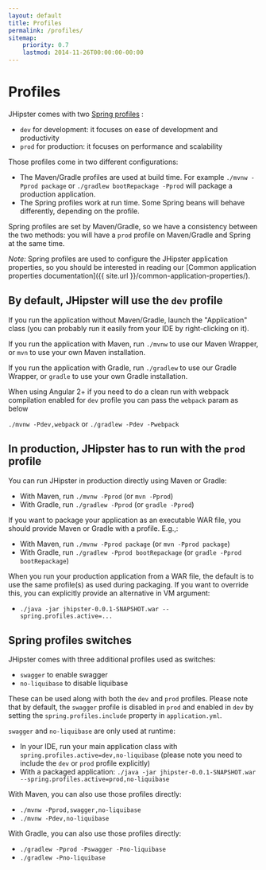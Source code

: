 ```yaml
---
layout: default
title: Profiles
permalink: /profiles/
sitemap:
    priority: 0.7
    lastmod: 2014-11-26T00:00:00-00:00
---
```


# <i class="fa fa-group"></i> Profiles

JHipster comes with two [Spring profiles](http://docs.spring.io/spring-boot/docs/current/reference/html/boot-features-profiles.html) :

*   `dev` for development: it focuses on ease of development and productivity
*   `prod` for production: it focuses on performance and scalability

Those profiles come in two different configurations:

*   The Maven/Gradle profiles are used at build time. For example `./mvnw -Pprod package` or `./gradlew bootRepackage -Pprod` will package a production application.
*   The Spring profiles work at run time. Some Spring beans will behave differently, depending on the profile.

Spring profiles are set by Maven/Gradle, so we have a consistency between the two methods: you will have a `prod` profile on Maven/Gradle and Spring at the same time.

_Note:_ Spring profiles are used to configure the JHipster application properties, so you should be interested in reading our [Common application properties documentation]({{ site.url }}/common-application-properties/).

## By default, JHipster will use the `dev` profile

If you run the application without Maven/Gradle, launch the "Application" class (you can probably run it easily from your IDE by right-clicking on it).

If you run the application with Maven, run `./mvnw` to use our Maven Wrapper, or `mvn` to use your own Maven installation.

If you run the application with Gradle, run `./gradlew` to use our Gradle Wrapper, or `gradle` to use your own Gradle installation.

When using Angular 2+ if you need to do a clean run with webpack compilation enabled for `dev` profile you can pass the `webpack` param as below

  `./mvnw -Pdev,webpack`
  or
  `./gradlew -Pdev -Pwebpack`

## In production, JHipster has to run with the `prod` profile

You can run JHipster in production directly using Maven or Gradle:

*   With Maven, run `./mvnw -Pprod` (or `mvn -Pprod`)
*   With Gradle, run `./gradlew -Pprod` (or `gradle -Pprod`)

If you want to package your application as an executable WAR file, you should provide Maven or Gradle with a profile. E.g.,:

*   With Maven, run `./mvnw -Pprod package` (or `mvn -Pprod package`)
*   With Gradle, run `./gradlew -Pprod bootRepackage` (or `gradle -Pprod bootRepackage`)

When you run your production application from a WAR file, the default is to use the same profile(s) as used during packaging. If you want to override this, you can explicitly provide an alternative in VM argument:

*   `./java -jar jhipster-0.0.1-SNAPSHOT.war --spring.profiles.active=...`

## Spring profiles switches

JHipster comes with three additional profiles used as switches:

*   `swagger` to enable swagger
*   `no-liquibase` to disable liquibase

These can be used along with both the `dev` and `prod` profiles. Please note that by default, the `swagger` profile is disabled in `prod` and enabled in `dev` by setting the `spring.profiles.include` property in `application.yml`.

`swagger` and `no-liquibase` are only used at runtime:

*   In your IDE, run your main application class with `spring.profiles.active=dev,no-liquibase` (please note you need to include the `dev` or `prod` profile explicitly)
*   With a packaged application: `./java -jar jhipster-0.0.1-SNAPSHOT.war --spring.profiles.active=prod,no-liquibase`

With Maven, you can also use those profiles directly:

*   `./mvnw -Pprod,swagger,no-liquibase`
*   `./mvnw -Pdev,no-liquibase`

With Gradle, you can also use those profiles directly:

*   `./gradlew -Pprod -Pswagger -Pno-liquibase`
*   `./gradlew -Pno-liquibase`
